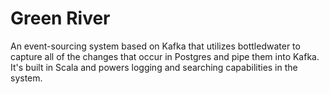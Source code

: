 # Green River

An event-sourcing system based on Kafka that utilizes bottledwater to capture all of the changes that occur in Postgres and pipe them into Kafka.
It's built in Scala and powers logging and searching capabilities in the system.
